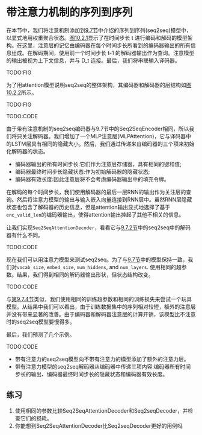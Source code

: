 

<!--
 * @version:
 * @Author:  StevenJokes https://github.com/StevenJokes
 * @Date: 2020-07-03 19:33:12
 * @LastEditors:  StevenJokes https://github.com/StevenJokes
 * @LastEditTime: 2020-07-03 20:33:23
 * @Description:translate
 * @TODO::
 * @Reference:http://preview.d2l.ai/d2l-en/PR-1102/chapter_attention-mechanisms/seq2seq-attention.html
-->

# 带注意力机制的序列到序列
在本节中，我们将注意机制添加到[9.7节](http://preview.d2l.ai/d2l-en/PR-1102/chapter_recurrent-modern/seq2seq.html#sec-seq2seq)中介绍的序列到序列(seq2seq)模型中，以显式地用权重聚合状态。[图10.2.1](http://preview.d2l.ai/d2l-en/PR-1102/chapter_attention-mechanisms/seq2seq-attention.html#fig-s2s-attention)显示了在时间步长 t 进行编码和解码的模型架构。在这里，注意层的记忆由编码器在每个时间步长所看到的编码器输出的所有信息组成。在解码期间，使用前一个时间步长 t-1 的解码器输出作为查询。注意模型的输出被视为上下文信息，并与 D_t 连接。最后，我们将串联输入译码器。

TODO:FIG

为了用attention模型说明seq2seq的整体架构，其编码器和解码器的层结构如[图10.2.2](http://preview.d2l.ai/d2l-en/PR-1102/chapter_attention-mechanisms/seq2seq-attention.html#fig-s2s-attention-details)所示。

TODO:FIG

TODO:CODE

由于带有注意机制的seq2seq编码器与9.7节中的Seq2SeqEncoder相同，所以我们将只关注解码器。我们增加了一个MLP注意层(MLPAttention)，它与译码器中的LSTM层具有相同的隐藏大小。然后，我们通过传递来自编码器的三个项来初始化解码器的状态。

- 编码器输出的所有时间步长:它们作为注意层存储器，具有相同的键和值;
- 编码器最终时间步长隐藏状态:作为初始解码器的隐藏状态;
- 编码器有效长度:因此注意层将不会考虑编码器输出中的填充令牌。

在解码的每个时间步长，我们使用解码器的最后一层RNN的输出作为关注层的查询。然后将注意力模型的输出与输入嵌入向量连接到RNN层中。虽然RNN层隐藏状态也包含了解码器的历史信息，但是attention输出显式地选择了基于`enc_valid_len`的编码器输出，使得attention输出挂起了其他不相关的信息。

让我们实现`Seq2SeqAttentionDecoder`，看看它与[9.7.2节](http://preview.d2l.ai/d2l-en/PR-1102/chapter_recurrent-modern/seq2seq.html#sec-seq2seq-decoder)中的seq2seq中的解码器有什么不同。

TODO:CODE

现在我们可以用注意力模型来测试seq2seq。为了与[9.7节](http://preview.d2l.ai/d2l-en/PR-1102/chapter_recurrent-modern/seq2seq.html#sec-seq2seq)中的模型保持一致，我们对`vocab_size`, `embed_size`, `num_hiddens`, and `num_layers`. 使用相同的超参数。结果，我们得到相同的解码器输出形状，但状态结构改变。

TODO:CODE

与[第9.7.4节](http://preview.d2l.ai/d2l-en/PR-1102/chapter_recurrent-modern/seq2seq.html#sec-seq2seq-training)类似，我们使用相同的训练超参数和相同的训练损失来尝试一个玩具模型。从结果中我们可以看出，由于训练数据集中的序列相对较短，额外的注意层并没有带来显著的改善。由于编码器和解码器注意层的计算开销，该模型比不注意时的seq2seq模型要慢得多。

最后，我们预测了几个示例。

TODO:CODE

- 带有注意力的seq2seq模型向不带有注意力的模型添加了额外的注意力层。
- 带有注意力模型的seq2seq解码器从编码器中传递三项内容:编码器所有时间步长的输出、编码器最终时间步长的隐藏状态和编码器有效长度。

## 练习

1. 使用相同的参数比较Seq2SeqAttentionDecoder和Seq2seqDecoder，并检查它们的损耗。
1. 你能想到Seq2SeqAttentionDecoder比Seq2seqDecoder更好的用例吗
